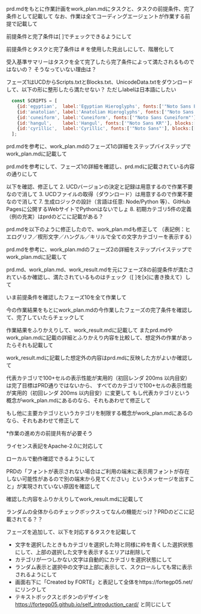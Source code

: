 prd.mdをもとに作業計画をwork_plan.mdにタスクと、タスクの前提条件、完了条件として記載して
なお、作業は全てコーディングエージェントが作業する前提で記載して

前提条件と完了条件は[ ]でチェックできるようにして

前提条件とタスクと完了条件は # を使用した見出しにして、階層化して

受入基準サマリーはタスクを全て完了したら完了条件によって満たされるものではないの？
そうなっていない理由は？

フェーズ1はUCDからScripts.txtとBlocks.txt、UnicodeData.txtをダウンロードして、以下の形に整形したら満たせない？
ただしlabelは日本語にしたい
``` JavaScript
  const SCRIPTS = [
    {id:'egyptian',  label:'Egyptian Hieroglyphs', fonts:['"Noto Sans Egyptian Hieroglyphs"'], blocks:[['13000','1342F'],['13430','1345F']]},
    {id:'anatolian', label:'Anatolian Hieroglyphs', fonts:['"Noto Sans Anatolian Hieroglyphs"'], blocks:[['14400','1467F']]},
    {id:'cuneiform', label:'Cuneiform', fonts:['"Noto Sans Cuneiform"'], blocks:[['12000','123FF'],['12400','1247F'],['12480','1254F']]},
    {id:'hangul',    label:'Hangul', fonts:['"Noto Sans KR"'], blocks:[['1100','11FF'],['3130','318F'],['A960','A97F'],['AC00','D7AF'],['D7B0','D7FF']]},
    {id:'cyrillic',  label:'Cyrillic', fonts:['"Noto Sans"'], blocks:[['0400','04FF'],['0500','052F'],['2DE0','2DFF'],['A640','A69F'],['1C80','1C8F']]}
  ];
```

prd.mdを参考に、work_plan.mdのフェーズ1の詳細をステップバイステップでwork_plan.mdに記載して

prd.mdを参考にして、フェーズ1の詳細を確認し、prd.mdに記載されている内容の通りにして

以下を確認、修正して
2. UCDバージョンの決定と記録は用意するので作業不要なので消して
3. UCDファイルの取得（ダウンロード）は用意するので作業不要なので消して
7. 生成ロジックの設計（言語は任意: Node/Python 等）、GitHub Pagesに公開するWebサイトでPythonはないでしょ
8. 初期カテゴリ5件の定義（例の充実）はprdのどこに記載がある？

prd.mdを以下のように修正したので、work_plan.mdも修正して
（表記例：ヒエログリフ／楔形文字／ハングル／キリルで全ての文字カテゴリーを表示する）

prd.mdを参考に、work_plan.mdのフェーズ2の詳細をステップバイステップでwork_plan.mdに記載して



prd.md、work_plan.md、work_result.mdを元にフェーズ8の前提条件が満たされているか確認し、満たされているものはチェック（[ ]を[x]に書き換えて）して

いま前提条件を確認したフェーズ10を全て作業して

今の作業結果をもとにwork_plan.mdの今作業したフェーズの完了条件を確認して、完了していたらチェックして

作業結果をふりかえりして、work_result.mdに記載して
またprd.mdやwork_plan.mdに記載の詳細とふりかえり内容を比較して、想定外の作業があったらそれも記載して

work_result.mdに記載した想定外の内容はprd.mdに反映した方がよいか確認して



代表カテゴリで100+セルの表示性能が実用的（初回レンダ 200ms 以内目安）は完了目標はPRD通りではないから、
すべてのカテゴリで100+セルの表示性能が実用的（初回レンダ 200ms 以内目安）に変更して
もし代表カテゴリという概念がwork_plan.mdにあるのなら、それもあわせて修正して

もし他に主要カテゴリというカテゴリを制限する概念がwork_plan.mdにあるのなら、それもあわせて修正して

*作業の進め方の前提共有が必要そう

ライセンス表記をApache-2.0に対応して

ローカルで動作確認できるようにして



PRDの「フォントが表示されない場合はご利用の端末に表示用フォントが存在しない可能性があるので別の端末から見てください」というメッセージを出すこと」が実現されていない原因を確認して

確認した内容をふりかえりしてwork_result.mdに記載して

ランダムの全体からのチェックボックスってなんの機能だっけ？PRDのどこに記載されてる？？

フェーズを追加して、以下を対応するタスクを記載して
- 文字を選択したときもカテゴリを選択した時と同様に枠を青くした選択状態にして、上部の選択した文字を表示するエリアは削除して
- カテゴリが一つしかない文字は自動的にカテゴリを選択状態にして
- ランダム表示と選択中の文字は上部に表示して、スクロールしても常に表示されるようにして
- 画面右下に「Created by FORTE」と表記して全体をhttps://fortegp05.net/にリンクして
- テキストボックスとボタンのデザインを https://fortegp05.github.io/self_introduction_card/ と同じにして

